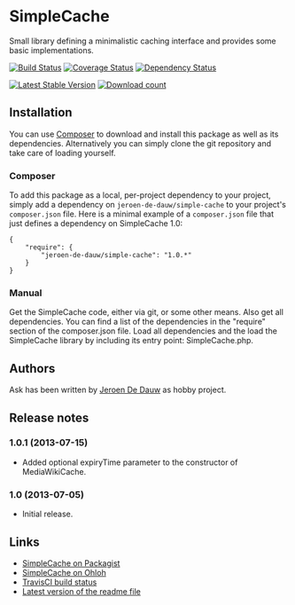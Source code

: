 # SimpleCache

Small library defining a minimalistic caching interface and provides some basic implementations.

[![Build Status](https://secure.travis-ci.org/JeroenDeDauw/SimpleCache.png?branch=master)](http://travis-ci.org/JeroenDeDauw/SimpleCache)
[![Coverage Status](https://coveralls.io/repos/JeroenDeDauw/SimpleCache/badge.png?branch=master)](https://coveralls.io/r/JeroenDeDauw/SimpleCache?branch=master)
[![Dependency Status](https://www.versioneye.com/package/php--jeroen-de-dauw--simple-cache/badge.png)](https://www.versioneye.com/package/php--jeroen-de-dauw--simple-cache)

[![Latest Stable Version](https://poser.pugx.org/jeroen-de-dauw/simple-cache/version.png)](https://packagist.org/packages/jeroen-de-dauw/simple-cache)
[![Download count](https://poser.pugx.org/jeroen-de-dauw/simple-cache/d/total.png)](https://packagist.org/packages/jeroen-de-dauw/simple-cache)

## Installation

You can use [Composer](http://getcomposer.org/) to download and install
this package as well as its dependencies. Alternatively you can simply clone
the git repository and take care of loading yourself.

### Composer

To add this package as a local, per-project dependency to your project, simply add a
dependency on `jeroen-de-dauw/simple-cache` to your project's `composer.json` file.
Here is a minimal example of a `composer.json` file that just defines a dependency on
SimpleCache 1.0:

    {
        "require": {
            "jeroen-de-dauw/simple-cache": "1.0.*"
        }
    }

### Manual

Get the SimpleCache code, either via git, or some other means. Also get all dependencies.
You can find a list of the dependencies in the "require" section of the composer.json file.
Load all dependencies and the load the SimpleCache library by including its entry point:
SimpleCache.php.

## Authors

Ask has been written by [Jeroen De Dauw](https://www.mediawiki.org/wiki/User:Jeroen_De_Dauw)
as hobby project.

## Release notes

### 1.0.1 (2013-07-15)

* Added optional expiryTime parameter to the constructor of MediaWikiCache.

### 1.0 (2013-07-05)

* Initial release.

## Links

* [SimpleCache on Packagist](https://packagist.org/packages/jeroen-de-dauw/simple-cache)
* [SimpleCache on Ohloh](https://www.ohloh.net/p/simplecache)
* [TravisCI build status](http://travis-ci.org/JeroenDeDauw/SimpleCache)
* [Latest version of the readme file](https://github.com/JeroenDeDauw/SimpleCache/blob/master/README.md)
